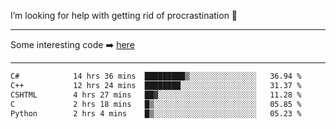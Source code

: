 I’m looking for help with getting rid of procrastination 🤔

-----

Some interesting code :arrow_right: [here](https://github.com/zhen8838/playground)

-----

<!--START_SECTION:waka-->

```txt
C#            14 hrs 36 mins  █████████▒░░░░░░░░░░░░░░░   36.94 %
C++           12 hrs 24 mins  ████████░░░░░░░░░░░░░░░░░   31.37 %
CSHTML        4 hrs 27 mins   ██▓░░░░░░░░░░░░░░░░░░░░░░   11.28 %
C             2 hrs 18 mins   █▒░░░░░░░░░░░░░░░░░░░░░░░   05.85 %
Python        2 hrs 4 mins    █▒░░░░░░░░░░░░░░░░░░░░░░░   05.23 %
```

<!--END_SECTION:waka-->

<!--
**zhen8838/zhen8838** is a ✨ _special_ ✨ repository because its `README.md` (this file) appears on your GitHub profile.

Here are some ideas to get you started:

- 🔭 I’m currently working on ...
- 🌱 I’m currently learning ...
- 👯 I’m looking to collaborate on ...
 ...
- 💬 Ask me about ...
- 📫 How to reach me: ...
- 😄 Pronouns: ...
- ⚡ Fun fact: ...
-->

